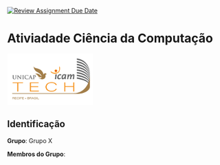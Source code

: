 [![Review Assignment Due Date](https://classroom.github.com/assets/deadline-readme-button-22041afd0340ce965d47ae6ef1cefeee28c7c493a6346c4f15d667ab976d596c.svg)](https://classroom.github.com/a/ZtK2bqme)
# Ativiadade Ciência da Computação
<img src="assets/images/Unicap_Icam_Tech-01.png" alt="drawing" width="200"/>

## Identificação
**Grupo**: Grupo X

**Membros do Grupo**: 

